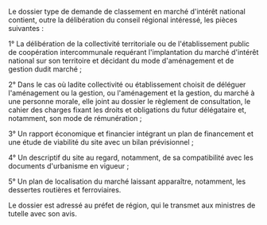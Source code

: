  Le dossier type de demande de classement en marché d'intérêt national contient, outre la délibération du conseil régional intéressé, les pièces suivantes :


1° La délibération de la collectivité territoriale ou de l'établissement public de coopération intercommunale requérant l'implantation du marché d'intérêt national sur son territoire et décidant du mode d'aménagement et de gestion dudit marché ;


2° Dans le cas où ladite collectivité ou établissement choisit de déléguer l'aménagement ou la gestion, ou l'aménagement et la gestion, du marché à une personne morale, elle joint au dossier le règlement de consultation, le cahier des charges fixant les droits et obligations du futur délégataire et, notamment, son mode de rémunération ;


3° Un rapport économique et financier intégrant un plan de financement et une étude de viabilité du site avec un bilan prévisionnel ;


4° Un descriptif du site au regard, notamment, de sa compatibilité avec les documents d'urbanisme en vigueur ;


5° Un plan de localisation du marché laissant apparaître, notamment, les dessertes routières et ferroviaires.


Le dossier est adressé au préfet de région, qui le transmet aux ministres de tutelle avec son avis.  



